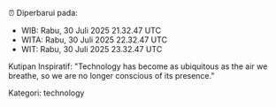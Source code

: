 ⏰ Diperbarui pada:
- WIB: Rabu, 30 Juli 2025 21.32.47 UTC
- WITA: Rabu, 30 Juli 2025 22.32.47 UTC
- WIT: Rabu, 30 Juli 2025 23.32.47 UTC

Kutipan Inspiratif:
"Technology has become as ubiquitous as the air we breathe, so we are no longer conscious of its presence."


Kategori: technology

